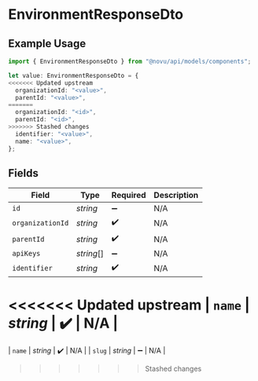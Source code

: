 # EnvironmentResponseDto

## Example Usage

```typescript
import { EnvironmentResponseDto } from "@novu/api/models/components";

let value: EnvironmentResponseDto = {
<<<<<<< Updated upstream
  organizationId: "<value>",
  parentId: "<value>",
=======
  organizationId: "<id>",
  parentId: "<id>",
>>>>>>> Stashed changes
  identifier: "<value>",
  name: "<value>",
};
```

## Fields

| Field              | Type               | Required           | Description        |
| ------------------ | ------------------ | ------------------ | ------------------ |
| `id`               | *string*           | :heavy_minus_sign: | N/A                |
| `organizationId`   | *string*           | :heavy_check_mark: | N/A                |
| `parentId`         | *string*           | :heavy_check_mark: | N/A                |
| `apiKeys`          | *string*[]         | :heavy_minus_sign: | N/A                |
| `identifier`       | *string*           | :heavy_check_mark: | N/A                |
<<<<<<< Updated upstream
| `name`             | *string*           | :heavy_check_mark: | N/A                |
=======
| `name`             | *string*           | :heavy_check_mark: | N/A                |
| `slug`             | *string*           | :heavy_minus_sign: | N/A                |
>>>>>>> Stashed changes
